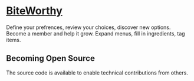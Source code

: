 # [ BiteWorthy ]( http://biteworthy.restaurant )
Define your prefrences, review your choices, discover new options.
Become a member and help it grow. Expand menus, fill in ingredients, tag items.

## Becoming Open Source
The source code is available to enable technical contributions from others.


